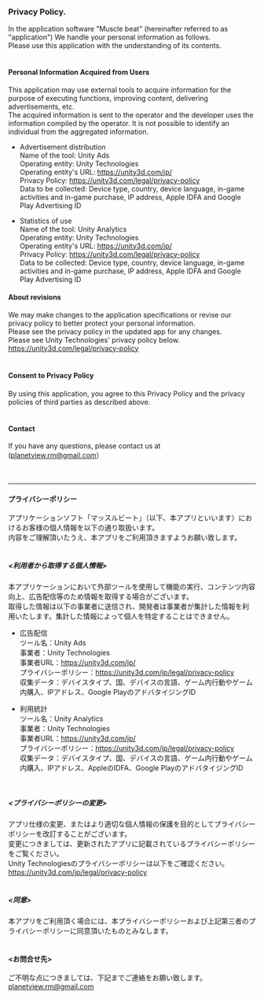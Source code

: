 
### Privacy Policy.

In the application software "Muscle beat" (hereinafter referred to as "application")
We handle your personal information as follows. <br>
Please use this application with the understanding of its contents. <br><br>


#### Personal Information Acquired from Users <br>
This application may use external tools to acquire information for the purpose of executing functions, improving content, delivering advertisements, etc. <br>
The acquired information is sent to the operator and the developer uses the information compiled by the operator. It is not possible to identify an individual from the aggregated information. <br>

- Advertisement distribution<br>
Name of the tool: Unity Ads<br>
Operating entity: Unity Technologies<br>
Operating entity's URL: https://unity3d.com/jp/<br>
Privacy Policy: https://unity3d.com/legal/privacy-policy<br>
Data to be collected: Device type, country, device language, in-game activities and in-game purchase, IP address, Apple IDFA and Google Play Advertising ID<br>

- Statistics of use<br>
Name of the tool: Unity Analytics<br>
Operating entity: Unity Technologies<br>
Operating entity's URL: https://unity3d.com/jp/<br>
Privacy Policy: https://unity3d.com/legal/privacy-policy<br>
Data to be collected: Device type, country, device language, in-game activities and in-game purchase, IP address, Apple IDFA and Google Play 
Advertising ID<br>


#### About revisions<br>
We may make changes to the application specifications or revise our privacy policy to better protect your personal information. <br>
Please see the privacy policy in the updated app for any changes. <br>
Please see Unity Technologies' privacy policy below. <br>
https://unity3d.com/legal/privacy-policy<br>
<br>

#### Consent to Privacy Policy　<br>
By using this application, you agree to this Privacy Policy and the privacy policies of third parties as described above. <br>
<br>

#### Contact<br>
If you have any questions, please contact us at (planetview.rm@gmail.com） <br>
<br>
<br>



***


#### プライバシーポリシー

アプリケーションソフト「マッスルビート」（以下、本アプリといいます）におけるお客様の個人情報を以下の通り取扱います。<br>
内容をご理解頂いたうえ、本アプリをご利用頂きますようお願い致します。<br><br>


##### <利用者から取得する個人情報><br>
本アプリケーションにおいて外部ツールを使用して機能の実行、コンテンツ内容向上、広告配信等のため情報を取得する場合がございます。<br>
取得した情報は以下の事業者に送信され、開発者は事業者が集計した情報を利用いたします。集計した情報によって個人を特定することはできません。<br>


- 広告配信<br>
ツール名：Unity Ads<br>
事業者：Unity Technologies<br>
事業者URL：https://unity3d.com/jp/<br>
プライバシーポリシー：https://unity3d.com/jp/legal/privacy-policy<br>
収集データ：デバイスタイプ、国、デバイスの言語、ゲーム内行動やゲーム内購入、IPアドレス、Google PlayのアドバタイジングID<br>

- 利用統計<br>
ツール名：Unity Analytics<br>
事業者：Unity Technologies<br>
事業者URL：https://unity3d.com/jp/<br>
プライバシーポリシー：https://unity3d.com/jp/legal/privacy-policy<br>
収集データ：デバイスタイプ、国、デバイスの言語、ゲーム内行動やゲーム内購入、IPアドレス、AppleのIDFA、Google PlayのアドバタイジングID<br>
<br>


##### <プライバシーポリシーの変更><br>
アプリ仕様の変更、またはより適切な個人情報の保護を目的としてプライバシーポリシーを改訂することがございます。<br>
変更につきましては、更新されたアプリに記載されているプライバシーポリシーをご覧ください。<br>
Unity Technologiesのプライバシーポリシーは以下をご確認ください。<br>
https://unity3d.com/jp/legal/privacy-policy<br>
<br>

##### <同意><br>
本アプリをご利用頂く場合には、本プライバシーポリシーおよび上記第三者のプライバシーポリシーに同意頂いたものとみなします。<br>
<br>

#### <お問合せ先><br>
ご不明な点につきましては、下記までご連絡をお願い致します。<br>
planetview.rm@gmail.com <br>
<br>
<br>



